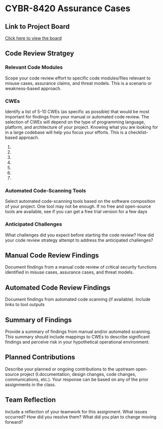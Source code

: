# CYBR-8420 Assurance Cases

## Link to Project Board
[Click here to view the board](https://github.com/users/jschrack/projects/6/views/1)



## Code Review Stratgey

### Relevant Code Modules
Scope your code review effort to specific code modules/files relevant to misuse cases, assurance claims, and threat models. This is a scenario or weakness-based approach.

### CWEs
Identify a list of 5-10 CWEs (as specific as possible) that would be most important for findings from your manual or automated code review. The selection of CWEs will depend on the type of programming language, platform, and architecture of your project. Knowing what you are looking for in a large codebase will help you focus your efforts. This is a checklist-based approach. 

1. 
2. 
3. 
4. 
5.
6.
7.

### Automated Code-Scanning Tools
Select automated code-scanning tools based on the software composition of your project. One tool may not be enough. If no free and open-source tools are available, see if you can get a free trial version for a few days


### Anticipated Challenges
What challenges did you expect before starting the code review?
How did your code review strategy attempt to address the anticipated challenges?


## Manual Code Review Findings
Document findings from a manual code review of critical security functions identified in misuse cases, assurance cases, and threat models.

## Automated Code Review Findings
Document findings from automated code scanning (if available). Include links to tool outputs


## Summary of Findings
Provide a summary of findings from manual and/or automated scanning. This summary should include mappings to CWEs to describe significant findings and perceive risk in your hypothetical operational environment.

## Planned Contributions
Describe your planned or ongoing contributions to the upstream open-source project (I.documentation, design changes, code changes, communications, etc.). Your response can be based on any of the prior assignments in the class.

## Team Reflection
Include a reflection of your teamwork for this assignment. What issues occurred? How did you resolve them? What did you plan to change moving forward?